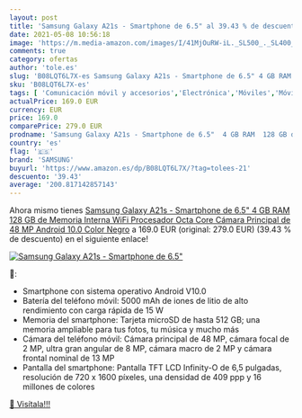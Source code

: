 ```yaml
---
layout: post
title: 'Samsung Galaxy A21s - Smartphone de 6.5" al 39.43 % de descuento'
date: 2021-05-08 10:56:18
image: 'https://m.media-amazon.com/images/I/41MjOuRW-iL._SL500_._SL400_.jpg'
comments: true
category: ofertas
author: 'tole.es'
slug: 'B08LQT6L7X-es Samsung Galaxy A21s - Smartphone de 6.5" 4 GB RAM 128 GB...'
sku: 'B08LQT6L7X-es'
tags: [ 'Comunicación móvil y accesorios','Electrónica','Móviles','Móviles y smartphones libres','android','samsung', ]
actualPrice: 169.0 EUR
currency: EUR
price: 169.0
comparePrice: 279.0 EUR
prodname: 'Samsung Galaxy A21s - Smartphone de 6.5"  4 GB RAM  128 GB de Memoria Interna  WiFi  Procesador Octa Core  Cámara Principal de 48 MP  Android 10.0  Color Negro'
country: 'es'
flag: '🇪🇸'
brand: 'SAMSUNG'
buyurl: 'https://www.amazon.es/dp/B08LQT6L7X/?tag=tolees-21'
descuento: '39.43'
average: '200.817142857143'
---
```


Ahora mismo tienes [Samsung Galaxy A21s - Smartphone de 6.5"  4 GB RAM  128 GB de Memoria Interna  WiFi  Procesador Octa Core  Cámara Principal de 48 MP  Android 10.0  Color Negro](https://www.amazon.es/dp/B08LQT6L7X/?tag=tolees-21) a 169.0 EUR (original: 279.0 EUR) (39.43 %  de descuento) en el siguiente enlace!

[![Samsung Galaxy A21s - Smartphone de 6.5"](https://m.media-amazon.com/images/I/41MjOuRW-iL._SL500_._SL400_.jpg)](https://www.amazon.es/dp/B08LQT6L7X/?tag=tolees-21)

🔎:

- Smartphone con sistema operativo Android V10.0
- Batería del teléfono móvil: 5000 mAh de iones de litio de alto rendimiento con carga rápida de 15 W
- Memoria del smartphone: Tarjeta microSD de hasta 512 GB; una memoria ampliable para tus fotos, tu música y mucho más
- Cámara del teléfono móvil: Cámara principal de 48 MP, cámara focal de 2 MP, ultra gran angular de 8 MP, cámara macro de 2 MP y cámara frontal nominal de 13 MP
- Pantalla del smartphone: Pantalla TFT LCD Infinity-O de 6,5 pulgadas, resolución de 720 x 1600 píxeles, una densidad de 409 ppp y 16 millones de colores

[🛒 Visítala!!!](https://www.amazon.es/dp/B08LQT6L7X/?tag=tolees-21)

